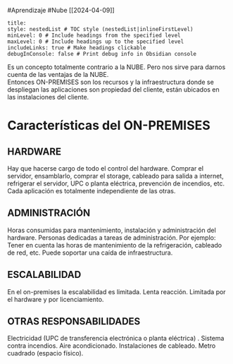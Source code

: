 #Aprendizaje #Nube
[[2024-04-09]]
```table-of-contents
title: 
style: nestedList # TOC style (nestedList|inlineFirstLevel)
minLevel: 0 # Include headings from the specified level
maxLevel: 0 # Include headings up to the specified level
includeLinks: true # Make headings clickable
debugInConsole: false # Print debug info in Obsidian console
```
Es un concepto totalmente contrario a la NUBE. Pero nos sirve para darnos cuenta de las ventajas de la NUBE.  
Entonces ON-PREMISES son los recursos y la infraestructura donde se despliegan las aplicaciones son propiedad del cliente, están ubicados en las instalaciones del cliente.  
# Características del ON-PREMISES
## HARDWARE
Hay que hacerse cargo de todo el control del hardware. Comprar el servidor, ensamblarlo, comprar el storage, cableado para salida a internet, refrigerar el servidor, UPC o planta eléctrica, prevención de incendios, etc. Cada aplicación es totalmente independiente de las otras. 
## ADMINISTRACIÓN 
Horas consumidas para mantenimiento, instalación y administración del hardware. Personas dedicadas a tareas de administración. Por ejemplo: Tener en cuenta las horas de mantenimiento de la refrigeración, cableado de red, etc. Puede soportar una caída de infraestructura. 
## ESCALABILIDAD 
En el on-premises la escalabilidad es limitada. Lenta reacción. Limitada por el hardware y por licenciamiento.
## OTRAS RESPONSABILIDADES 
Electricidad (UPC de transferencia electrónica o planta eléctrica) . Sistema contra incendios. Aire acondicionado. Instalaciones de cableado. Metro cuadrado (espacio físico).